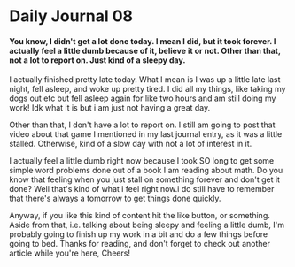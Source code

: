 # Daily Journal 08

#### You know, I didn't get a lot done today. I mean I did, but it took forever. I actually feel a little dumb because of it, believe it or not. Other than that, not a lot to report on. Just kind of a sleepy day.

I actually finished pretty late today. What I mean is I was up a little late last night, fell asleep, and woke up pretty tired. I did all my things, like taking my dogs out etc but fell asleep again for like two hours and am still doing my work! Idk what it is but i am just not having a great day.

Other than that, I don't have a lot to report on. I still am going to post that video about that game I mentioned in my last journal entry, as it was a little stalled. Otherwise, kind of a slow day with not a lot of interest in it.

I actually feel a little dumb right now because I took SO long to get some simple word problems done out of a book I am reading about math. Do you know that feeling when you just stall on something forever and don't get it done? Well that's kind of what i feel right now.i do still have to remember that there's always a tomorrow to get things done quickly.

Anyway, if you like this kind of content hit the like button, or something. Aside from that, i.e. talking about being sleepy and feeling a little dumb, I'm probably going to finish up my work in a bit and do a few things before going to bed. Thanks for reading, and don't forget to check out another article while you're here, Cheers!


